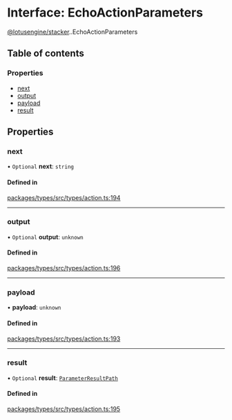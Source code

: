 # Interface: EchoActionParameters

[@lotusengine/stacker](../wiki/@lotusengine.stacker).[<internal>](../wiki/@lotusengine.stacker.%3Cinternal%3E).EchoActionParameters

## Table of contents

### Properties

- [next](../wiki/@lotusengine.stacker.%3Cinternal%3E.EchoActionParameters#next)
- [output](../wiki/@lotusengine.stacker.%3Cinternal%3E.EchoActionParameters#output)
- [payload](../wiki/@lotusengine.stacker.%3Cinternal%3E.EchoActionParameters#payload)
- [result](../wiki/@lotusengine.stacker.%3Cinternal%3E.EchoActionParameters#result)

## Properties

### next

• `Optional` **next**: `string`

#### Defined in

[packages/types/src/types/action.ts:194](https://github.com/lotusengine/sdk/blob/f1f5297/packages/types/src/types/action.ts#L194)

___

### output

• `Optional` **output**: `unknown`

#### Defined in

[packages/types/src/types/action.ts:196](https://github.com/lotusengine/sdk/blob/f1f5297/packages/types/src/types/action.ts#L196)

___

### payload

• **payload**: `unknown`

#### Defined in

[packages/types/src/types/action.ts:193](https://github.com/lotusengine/sdk/blob/f1f5297/packages/types/src/types/action.ts#L193)

___

### result

• `Optional` **result**: [`ParameterResultPath`](../wiki/@lotusengine.stacker.%3Cinternal%3E#parameterresultpath)

#### Defined in

[packages/types/src/types/action.ts:195](https://github.com/lotusengine/sdk/blob/f1f5297/packages/types/src/types/action.ts#L195)
